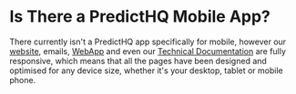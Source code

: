 # Is There a PredictHQ Mobile App?

There currently isn't a PredictHQ app specifically for mobile, however our [website](https://www.predicthq.com/), emails, [WebApp](https://control.predicthq.com/) and even our [Technical Documentation](../../) are fully responsive, which means that all the pages have been designed and optimised for any device size, whether it's your desktop, tablet or mobile phone.
